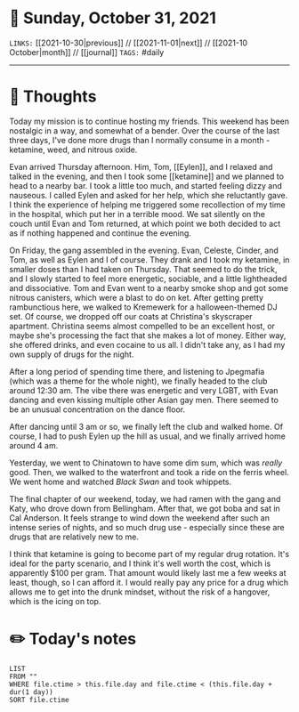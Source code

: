 # 📅 Sunday, October 31, 2021
`LINKS:` [[2021-10-30|previous]] // [[2021-11-01|next]] // [[2021-10 October|month]] // [[journal]] 
`TAGS:` #daily

---
# 💭 Thoughts
Today my mission is to continue hosting my friends. This weekend has been nostalgic in a way, and somewhat of a bender. Over the course of the last three days, I've done more drugs than I normally consume in a month - ketamine, weed, and nitrous oxide. 

Evan arrived Thursday afternoon. Him, Tom, [[Eylen]], and I relaxed and talked in the evening, and then I took some [[ketamine]] and we planned to head to a nearby bar. I took a little too much, and started feeling dizzy and nauseous. I called Eylen and asked for her help, which she reluctantly gave. I think the experience of helping me triggered some recollection of my time in the hospital, which put her in a terrible mood. We sat silently on the couch until Evan and Tom returned, at which point we both decided to act as if nothing happened and continue the evening. 

On Friday, the gang assembled in the evening. Evan, Celeste, Cinder, and Tom, as well as Eylen and I of course. They drank and I took my ketamine, in smaller doses than I had taken on Thursday. That seemed to do the trick, and I slowly started to feel more energetic, sociable, and a little lightheaded and dissociative. Tom and Evan went to a nearby smoke shop and got some nitrous canisters, which were a blast to do on ket. After getting pretty rambunctious here, we walked to Kremewerk for a halloween-themed DJ set. Of course, we dropped off our coats at Christina's skyscraper apartment. Christina seems almost compelled to be an excellent host, or maybe she's processing the fact that she makes a lot of money. Either way, she offered drinks, and even cocaine to us all. I didn't take any, as I had my own supply of drugs for the night. 

After a long period of spending time there, and listening to Jpegmafia (which was a theme for the whole night), we finally headed to the club around 12:30 am. The vibe there was energetic and very LGBT, with Evan dancing and even kissing multiple other Asian gay men. There seemed to be an unusual concentration on the dance floor. 

After dancing until 3 am or so, we finally left the club and walked home. Of course, I had to push Eylen up the hill as usual, and we finally arrived home around 4 am. 

Yesterday, we went to Chinatown to have some dim sum, which was *really* good. Then, we walked to the waterfront and took a ride on the ferris wheel. We went home and watched *Black Swan* and took whippets. 

The final chapter of our weekend, today, we had ramen with the gang and Katy, who drove down from Bellingham. After that, we got boba and sat in Cal Anderson. It feels strange to wind down the weekend after such an intense series of nights, and so much drug use - especially since these are drugs that are relatively new to me. 

I think that ketamine is going to become part of my regular drug rotation. It's ideal for the party scenario, and I think it's well worth the cost, which is apparently $100 per gram. That amount would likely last me a few weeks at least, though, so I can afford it. I would really pay any price for a drug which allows me to get into the drunk mindset, without the risk of a hangover, which is the icing on top. 

# ✏️ Today's notes
```dataview
LIST 
FROM ""
WHERE file.ctime > this.file.day and file.ctime < (this.file.day + dur(1 day))
SORT file.ctime
```
